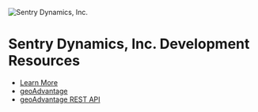 ![Sentry Dynamics, Inc.](https://clients.sentrydynamics.net/sentry_logo_2014.jpg)

# Sentry Dynamics, Inc. Development Resources

* [Learn More](https://sentrydynamics.com/)
* [geoAdvantage](https://clients.sentrydynamics.net/)
* [geoAdvantage REST API](https://clients.sentrydynamics.net/swagger)
<!---
# Sentry Dynamics, Inc.
--->
<!---
sentry-dynamics-dev/sentry-dynamics-dev is a ✨ special ✨ repository because its `README.md` (this file) appears on your GitHub profile.
You can click the Preview link to take a look at your changes.
--->
